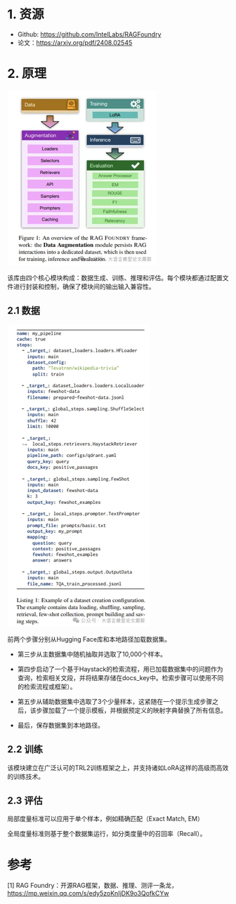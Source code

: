 # 1. 资源

- Github: https://github.com/IntelLabs/RAGFoundry
- 论文：https://arxiv.org/pdf/2408.02545

# 2. 原理

![](.01_RAGFoundry_images/架构.png)

该库由四个核心模块构成：数据生成、训练、推理和评估。每个模块都通过配置文件进行封装和控制，确保了模块间的输出输入兼容性。

## 2.1 数据

![](.01_RAGFoundry_images/数据示例.png)

前两个步骤分别从Hugging Face库和本地路径加载数据集。

- 第三步从主数据集中随机抽取并选取了10,000个样本。

- 第四步启动了一个基于Haystack的检索流程，用已加载数据集中的问题作为查询，检索相关文段，并将结果存储在docs_key中。检索步骤可以使用不同的检索流程或框架）。

- 第五步从辅助数据集中选取了3个少量样本，这紧随在一个提示生成步骤之后，该步骤加载了一个提示模板，并根据预定义的映射字典替换了所有信息。

- 最后，保存数据集到本地路径。

## 2.2 训练

该模块建立在广泛认可的TRL2训练框架之上，并支持诸如LoRA这样的高级而高效的训练技术。

## 2.3 评估

局部度量标准可以应用于单个样本，例如精确匹配（Exact Match, EM）

全局度量标准则基于整个数据集运行，如分类度量中的召回率（Recall）。

# 参考

[1] RAG Foundry：开源RAG框架，数据、推理、测评一条龙，https://mp.weixin.qq.com/s/edy5zoKnIjDK9o3QofkCYw